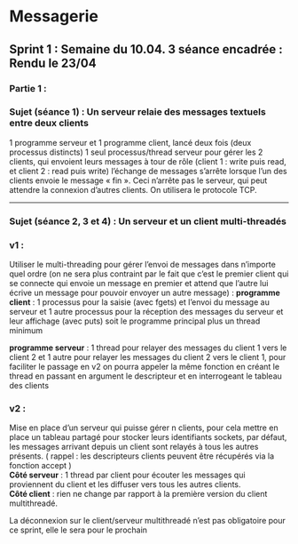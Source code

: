 # Messagerie

## Sprint 1 : Semaine du 10.04. 3 séance encadrée : Rendu le 23/04
### Partie 1 :

### Sujet (séance 1) : Un serveur relaie des messages textuels entre deux clients 
1 programme serveur et 1 programme client, lancé deux fois (deux processus distincts)
1 seul processus/thread serveur pour gérer les 2 clients, qui envoient leurs messages à tour de rôle (client 1 : write puis read, et client 2 : read puis write)
l’échange de messages s’arrête lorsque l’un des clients envoie le message « fin ». Ceci n’arrête pas le serveur, qui peut attendre la connexion d’autres clients.
On utilisera le protocole TCP.

---

### Sujet (séance 2, 3 et 4) : Un serveur et un client multi-threadés

### v1 :
Utiliser le multi-threading pour gérer l’envoi de messages dans n’importe quel ordre (on ne sera plus contraint par le fait que c’est le premier client qui se connecte qui envoie un message en premier et attend que l’autre lui écrive un message pour pouvoir envoyer un autre message) :
**programme client** : 1 processus pour la saisie (avec fgets) et l’envoi du message au serveur 
et 1 autre processus pour la réception des messages du serveur et leur affichage (avec puts)
soit le programme principal plus un thread minimum

**programme serveur** : 1 thread pour relayer des messages du client 1 vers le client 2 et 1 autre pour relayer les messages du client 2 vers le client 1, 
pour faciliter le passage en v2 on pourra appeler la même fonction en créant le thread en passant en argument le descripteur et en interrogeant le tableau des clients

### v2 :
Mise en place d’un serveur qui puisse gérer n clients, pour cela mettre en place un tableau partagé pour stocker leurs identifiants sockets, par défaut, les messages arrivant depuis un client sont relayés à tous les autres présents. ( rappel : les descripteurs clients peuvent être récupérés via la fonction accept )  
**Côté serveur** : 1  thread par client pour écouter les messages qui proviennent du client et les diffuser vers tous les autres clients.  
**Côté client** : rien ne change par rapport à la première version du client multithreadé. 

La déconnexion sur le client/serveur multithreadé n’est pas obligatoire pour ce sprint, elle le sera pour le prochain
